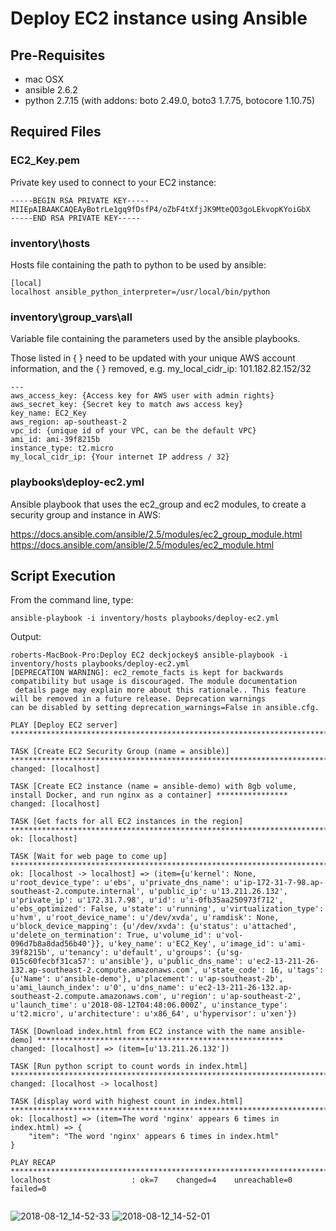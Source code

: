 # Deploy EC2 instance using Ansible


## Pre-Requisites

* mac OSX
* ansible 2.6.2
* python 2.7.15 (with addons: boto 2.49.0, boto3 1.7.75, botocore 1.10.75)


## Required Files

### EC2_Key.pem

Private key used to connect to your EC2 instance:

```
-----BEGIN RSA PRIVATE KEY-----
MIIEpAIBAAKCAQEAyBotrLe1gq9fDsfP4/oZbF4tXfjJK9MteQO3goLEkvopKYoiGbX
-----END RSA PRIVATE KEY-----
```


### inventory\hosts

Hosts file containing the path to python to be used by ansible:

```
[local]
localhost ansible_python_interpreter=/usr/local/bin/python

```


### inventory\group_vars\all

Variable file containing the parameters used by the ansible playbooks.

Those listed in { } need to be updated with your unique AWS account information, and the { } removed, e.g. my_local_cidr_ip: 101.182.82.152/32

```
---
aws_access_key: {Access key for AWS user with admin rights}
aws_secret_key: {Secret key to match aws access key}
key_name: EC2_Key
aws_region: ap-southeast-2
vpc_id: {unique id of your VPC, can be the default VPC}
ami_id: ami-39f8215b
instance_type: t2.micro
my_local_cidr_ip: {Your internet IP address / 32}
```


### playbooks\deploy-ec2.yml

Ansible playbook that uses the ec2_group and ec2 modules, to create a security group and instance in AWS:

https://docs.ansible.com/ansible/2.5/modules/ec2_group_module.html
https://docs.ansible.com/ansible/2.5/modules/ec2_module.html


## Script Execution

From the command line, type:

```
ansible-playbook -i inventory/hosts playbooks/deploy-ec2.yml
```

Output:

```
roberts-MacBook-Pro:Deploy EC2 deckjockey$ ansible-playbook -i inventory/hosts playbooks/deploy-ec2.yml
[DEPRECATION WARNING]: ec2_remote_facts is kept for backwards compatibility but usage is discouraged. The module documentation
 details page may explain more about this rationale.. This feature will be removed in a future release. Deprecation warnings
can be disabled by setting deprecation_warnings=False in ansible.cfg.

PLAY [Deploy EC2 server] ******************************************************************************************************

TASK [Create EC2 Security Group (name = ansible)] *****************************************************************************
changed: [localhost]

TASK [Create EC2 instance (name = ansible-demo) with 8gb volume, install Docker, and run nginx as a container] ****************
changed: [localhost]

TASK [Get facts for all EC2 instances in the region] **************************************************************************
ok: [localhost]

TASK [Wait for web page to come up] *******************************************************************************************
ok: [localhost -> localhost] => (item={u'kernel': None, u'root_device_type': u'ebs', u'private_dns_name': u'ip-172-31-7-98.ap-southeast-2.compute.internal', u'public_ip': u'13.211.26.132', u'private_ip': u'172.31.7.98', u'id': u'i-0fb35aa250973f712', u'ebs_optimized': False, u'state': u'running', u'virtualization_type': u'hvm', u'root_device_name': u'/dev/xvda', u'ramdisk': None, u'block_device_mapping': {u'/dev/xvda': {u'status': u'attached', u'delete_on_termination': True, u'volume_id': u'vol-096d7b8a8dad56b40'}}, u'key_name': u'EC2_Key', u'image_id': u'ami-39f8215b', u'tenancy': u'default', u'groups': {u'sg-015c60fecbf31ca57': u'ansible'}, u'public_dns_name': u'ec2-13-211-26-132.ap-southeast-2.compute.amazonaws.com', u'state_code': 16, u'tags': {u'Name': u'ansible-demo'}, u'placement': u'ap-southeast-2b', u'ami_launch_index': u'0', u'dns_name': u'ec2-13-211-26-132.ap-southeast-2.compute.amazonaws.com', u'region': u'ap-southeast-2', u'launch_time': u'2018-08-12T04:48:06.000Z', u'instance_type': u't2.micro', u'architecture': u'x86_64', u'hypervisor': u'xen'})

TASK [Download index.html from EC2 instance with the name ansible-demo] *******************************************************
changed: [localhost] => (item=[u'13.211.26.132'])

TASK [Run python script to count words in index.html] *************************************************************************
changed: [localhost -> localhost]

TASK [display word with highest count in index.html] **************************************************************************
ok: [localhost] => (item=The word 'nginx' appears 6 times in index.html) => {
    "item": "The word 'nginx' appears 6 times in index.html"
}

PLAY RECAP ********************************************************************************************************************
localhost                  : ok=7    changed=4    unreachable=0    failed=0   


```

![2018-08-12_14-52-33](https://user-images.githubusercontent.com/33154272/44001655-3d69dd74-9e79-11e8-9099-88926e21e8a0.png)
![2018-08-12_14-52-01](https://user-images.githubusercontent.com/33154272/44001658-3f42cc5a-9e79-11e8-9b44-77e426428c26.png)
